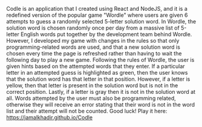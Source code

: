Codle is an application that I created using React and NodeJS, and it is a redefined version of the popular game "Wordle" where users are given 6 attempts to guess a randomly selected 5-letter solution word. In Wordle, the solution word is chosen randomly once per day from a massive list of 5-letter English words put together by the development team behind Wordle. However, I developed my game with changes in the rules so that only programming-related words are used, and that a new solution word is chosen every time the page is refreshed rather than having to wait the following day to play a new game. Following the rules of Wordle, the user is given hints based on the attempted words that they enter. If a particular letter in an attempted guess is highlighted as green, then the user knows that the solution word has that letter in that position. However, if a letter is yellow, then that letter is present in the solution word but is not in the correct position. Lastly, if a letter is gray then it is not in the solution word at all. Words attempted by the user must also be programming related, otherwise they will receive an error stating that their word is not in the word list and their attempt will not be counted. Good luck! Play it here: https://jamalkhadir.github.io/Codle

